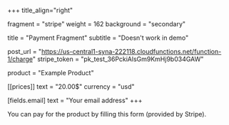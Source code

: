+++
title_align="right"

fragment = "stripe"
weight = 162
background = "secondary"

title = "Payment Fragment"
subtitle = "Doesn't work in demo"

post_url = "https://us-central1-syna-222118.cloudfunctions.net/function-1/charge"
stripe_token = "pk_test_36PckiAlsGm9KmHj9b034GAW"

product = "Example Product"

[[prices]]
  text = "20.00$"
  currency = "usd"

[fields.email]
  text =  "Your email address"
+++

You can pay for the product by filling this form (provided by Stripe).
